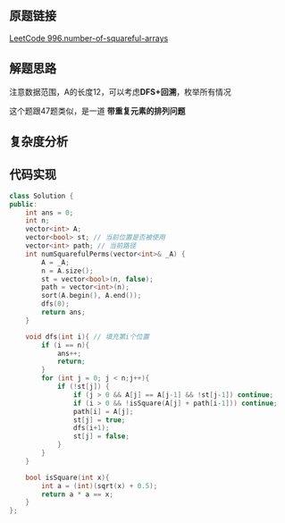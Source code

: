 ## 原题链接

[LeetCode 996.number-of-squareful-arrays](https://leetcode-cn.com/problems/number-of-squareful-arrays/)

## 解题思路

注意数据范围，A的长度12，可以考虑**DFS+回溯**，枚举所有情况

这个题跟47题类似，是一道 **带重复元素的排列问题**

## 复杂度分析

## 代码实现

```cpp
class Solution {
public:
    int ans = 0;
    int n;
    vector<int> A;
    vector<bool> st; // 当前位置是否被使用
    vector<int> path; // 当前路径
    int numSquarefulPerms(vector<int>& _A) {
        A = _A;
        n = A.size();
        st = vector<bool>(n, false);
        path = vector<int>(n);
        sort(A.begin(), A.end());
        dfs(0);
        return ans;
    }

    void dfs(int i){ // 填充第i个位置
        if (i == n){
            ans++;
            return;
        }
        for (int j = 0; j < n;j++){
            if (!st[j]) {
                if (j > 0 && A[j] == A[j-1] && !st[j-1]) continue; 
                if (i > 0 && !isSquare(A[j] + path[i-1])) continue; 
                path[i] = A[j];
                st[j] = true;
                dfs(i+1);
                st[j] = false;
            }
        }
    }

    bool isSquare(int x){
        int a = (int)(sqrt(x) + 0.5);
        return a * a == x;
    }
};
```
